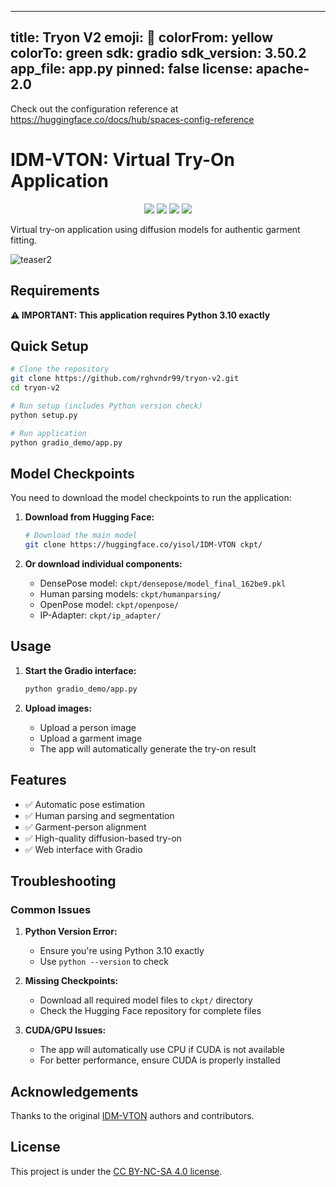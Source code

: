
---
title: Tryon V2
emoji: 👀
colorFrom: yellow
colorTo: green
sdk: gradio
sdk_version: 3.50.2
app_file: app.py
pinned: false
license: apache-2.0
---

Check out the configuration reference at https://huggingface.co/docs/hub/spaces-config-reference

# IDM-VTON: Virtual Try-On Application

<div align="center">

<a href='https://idm-vton.github.io'><img src='https://img.shields.io/badge/Project-Page-green'></a>
<a href='https://arxiv.org/abs/2403.05139'><img src='https://img.shields.io/badge/Paper-Arxiv-red'></a>
<a href='https://huggingface.co/spaces/yisol/IDM-VTON'><img src='https://img.shields.io/badge/%F0%9F%A4%97%20Hugging%20Face-Demo-yellow'></a>
<a href='https://huggingface.co/yisol/IDM-VTON'><img src='https://img.shields.io/badge/%F0%9F%A4%97%20Hugging%20Face-Model-blue'></a>

</div>

Virtual try-on application using diffusion models for authentic garment fitting.

![teaser2](assets/teaser2.png)

## Requirements

**⚠️ IMPORTANT: This application requires Python 3.10 exactly**

## Quick Setup

```bash
# Clone the repository
git clone https://github.com/rghvndr99/tryon-v2.git
cd tryon-v2

# Run setup (includes Python version check)
python setup.py

# Run application
python gradio_demo/app.py
```

## Model Checkpoints

You need to download the model checkpoints to run the application:

1. **Download from Hugging Face:**
   ```bash
   # Download the main model
   git clone https://huggingface.co/yisol/IDM-VTON ckpt/
   ```

2. **Or download individual components:**
   - DensePose model: `ckpt/densepose/model_final_162be9.pkl`
   - Human parsing models: `ckpt/humanparsing/`
   - OpenPose model: `ckpt/openpose/`
   - IP-Adapter: `ckpt/ip_adapter/`

## Usage

1. **Start the Gradio interface:**
   ```bash
   python gradio_demo/app.py
   ```

2. **Upload images:**
   - Upload a person image
   - Upload a garment image
   - The app will automatically generate the try-on result

## Features

- ✅ Automatic pose estimation
- ✅ Human parsing and segmentation
- ✅ Garment-person alignment
- ✅ High-quality diffusion-based try-on
- ✅ Web interface with Gradio

## Troubleshooting

### Common Issues

1. **Python Version Error:**
   - Ensure you're using Python 3.10 exactly
   - Use `python --version` to check

2. **Missing Checkpoints:**
   - Download all required model files to `ckpt/` directory
   - Check the Hugging Face repository for complete files

3. **CUDA/GPU Issues:**
   - The app will automatically use CPU if CUDA is not available
   - For better performance, ensure CUDA is properly installed

## Acknowledgements

Thanks to the original [IDM-VTON](https://github.com/yisol/IDM-VTON) authors and contributors.

## License

This project is under the [CC BY-NC-SA 4.0 license](https://creativecommons.org/licenses/by-nc-sa/4.0/legalcode).


